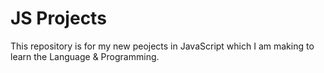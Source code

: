 # JS Projects
This repository is for my new peojects in JavaScript which I am making to learn the Language & Programming.